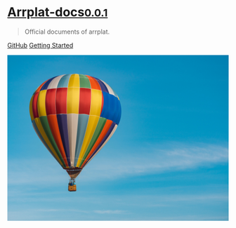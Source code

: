 <div class="cover-main"><h1 id="docsify-4102"><a href="#/?id=docsify-4102" data-id="docsify-4102" class="anchor"><span>Arrplat-docs<small>0.0.1</small></span></a></h1><blockquote>
<p>Official documents of arrplat.</p></blockquote>
<p><a href="https://github.com/docsifyjs/docsify/" target="_blank" rel="noopener">GitHub</a>
<a href="#zh-cn/page1">Getting Started</a></p></div>  

![image](/_media/background.jpg)